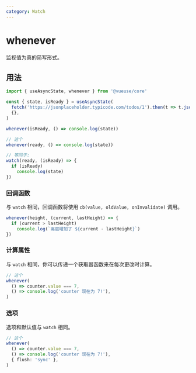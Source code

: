 ```yaml
---
category: Watch
---
```


# whenever

监视值为真的简写形式。

## 用法

```javascript
import { useAsyncState, whenever } from '@vueuse/core'

const { state, isReady } = useAsyncState(
  fetch('https://jsonplaceholder.typicode.com/todos/1').then(t => t.json()),
  {},
)

whenever(isReady, () => console.log(state))
```

```typescript
// 这个
whenever(ready, () => console.log(state))

// 等同于:
watch(ready, (isReady) => {
  if (isReady)
    console.log(state)
})
```

### 回调函数

与 `watch` 相同，回调函数将使用 `cb(value, oldValue, onInvalidate)` 调用。

```typescript
whenever(height, (current, lastHeight) => {
  if (current > lastHeight)
    console.log(`高度增加了 ${current - lastHeight}`)
})
```

### 计算属性

与 `watch` 相同，你可以传递一个获取器函数来在每次更改时计算。

```typescript
// 这个
whenever(
  () => counter.value === 7,
  () => console.log('counter 现在为 7!'),
)
```

### 选项

选项和默认值与 `watch` 相同。

```typescript
// 这个
whenever(
  () => counter.value === 7,
  () => console.log('counter 现在为 7!'),
  { flush: 'sync' },
)
```
